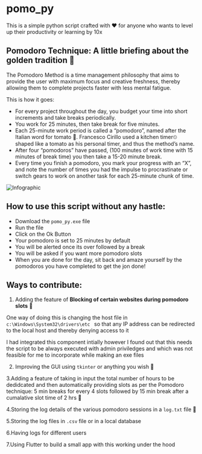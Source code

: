 # pomo_py 
This is a simple python script crafted with ❤ for anyone who wants to level up their productivity or learning by 10x

## Pomodoro Technique: A little briefing about the golden tradition 🎯

The Pomodoro Method is a time management philosophy that aims to provide the user with maximum focus and creative freshness, thereby allowing them to complete projects faster with less mental fatigue.

This is how it goes:

- For every project throughout the day, you budget your time into short increments and take breaks periodically.
- You work for 25 minutes, then take break for five minutes.
- Each 25-minute work period is called a “pomodoro”, named after the Italian word for tomato 🍅. Francesco Cirillo used a kitchen timer⏲ shaped like a tomato as his personal timer, and thus the method’s name.
- After four “pomodoros” have passed, (100 minutes of work time with 15 minutes of break time) you then take a 15-20 minute break.
- Every time you finish a pomodoro, you mark your progress with an “X”, and note the number of times you had the impulse to procrastinate or switch gears to work on another task for each 25-minute chunk of time.

![Infographic](http://www.fedracongressi.com/fedra/wp-content/uploads/2016/02/fedra-11-marzo.jpg)

## How to use this script without any hastle:

- Download the ```pomo_py.exe``` file
- Run the file
- Click on the Ok Button
- Your pomodoro is set to 25 minutes by default
- You will be alerted once its over followed by a break
- You will be asked if you want more pomodoro slots
- When you are done for the day, sit back and amaze yourself by the pomodoros you have completed to get the jon done!

## Ways to contribute:

1. Adding the feature of **Blocking of certain websites during pomodoro slots** 🚫

One way of doing this is  changing the host file in ```c:\Windows\System32\drivers\etc ``` so that any IP address can be redirected to the local host and thereby denying access to it

I had integrated this component intially however I found out that this needs the script to be always executed with admin priviledges and which was not feasible for me to incorporate while making an exe files

2. Improving the GUI using ```tkinter``` or anything you wish  🎨

3.Adding a feature of taking in input the total number of hours to be dedidcated and then automatically providing slots as per the Pomodoro technique: 5 min breaks for every 4 slots followed by 15 min break after a cumalative slot time of 2 hrs 🤖

4.Storing the log details of the various pomodoro sessions in a ```log.txt``` file 🧾

5.Storing the log files in ```.csv``` file or in a local database

6.Having logs for different users

7.Using Flutter to build a small app with this working under the hood

